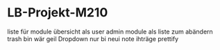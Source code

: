 # LB-Projekt-M210

liste für module übersicht als user
admin module als liste zum abändern trash bin wär geil
Dropdown nur bi neui note ihträge
prettify
